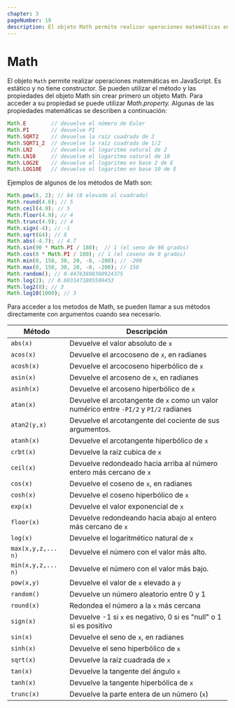 ```yaml
---
chapter: 3
pageNumber: 19
description: El objeto Math permite realizar operaciones matemáticas en JavaScript. Es estático y no tiene constructor. Se pueden utilizar el método y las propiedades del objeto Math sin crear primero un objeto Math.
---
```

# Math

El objeto `Math` permite realizar operaciones matemáticas en JavaScript. Es estático y no tiene constructor. Se pueden utilizar el método y las propiedades del objeto Math sin crear primero un objeto Math. Para acceder a su propiedad se puede utilizar _Math.property._ Algunas de las propiedades matemáticas se describen a continuación:

```javascript
Math.E        // devuelve el número de Euler
Math.PI       // devuelve PI
Math.SQRT2    // devuelve la raíz cuadrada de 2
Math.SQRT1_2  // devuelve la raíz cuadrada de 1/2
Math.LN2      // devuelve el logaritmo natural de 2
Math.LN10     // devuelve el logaritmo natural de 10
Math.LOG2E    // devuelve el logaritmo en base 2 de E
Math.LOG10E   // devuelve el logaritmo en base 10 de E
```

Ejemplos de algunos de los métodos de Math son:

```javascript
Math.pow(8, 2); // 64 (8 elevado al cuadrado)
Math.round(4.6); // 5
Math.ceil(4.9); // 5
Math.floor(4.9); // 4
Math.trunc(4.9); // 4
Math.sign(-4); // -1
Math.sqrt(64); // 8
Math.abs(-4.7); // 4.7
Math.sin(90 * Math.PI / 180);  // 1 (el seno de 90 grados)
Math.cos(0 * Math.PI / 180); // 1 (el coseno de 0 grados)
Math.min(0, 150, 30, 20, -8, -200); // -200
Math.max(0, 150, 30, 20, -8, -200); // 150
Math.random(); // 0.44763808380924375
Math.log(2); // 0.6931471805599453
Math.log2(8); // 3
Math.log10(1000); // 3
```

Para acceder a los metodos de Math, se pueden llamar a sus métodos directamente con argumentos cuando sea necesario.

| Método             | Descripción                                                                            |
| ------------------ | -------------------------------------------------------------------------------------- |
| `abs(x)`           | Devuelve el valor absoluto de `x`                                                      |
| `acos(x)`          | Devuelve el arcocoseno de `x`, en radianes                                             |
| `acosh(x)`         | Devuelve el arcocoseno hiperbólico de `x`                                              |
| `asin(x)`          | Devuelve el arcoseno de `x`, en radianes                                               |
| `asinh(x)`         | Devuelve el arcoseno hiperbólico de `x`                                                |
| `atan(x)`          | Devuelve el arcotangente de `x` como un valor numérico entre `-PI/2` y `PI/2` radianes |
| `atan2(y,x)`       | Devuelve el arcotangente del cociente de sus argumentos.                               |
| `atanh(x)`         | Devuelve el arcotangente hiperbólico de `x`                                            |
| `crbt(x)`          | Devuelve la raíz cubica de `x`                                                         |
| `ceil(x)`          | Devuelve redondeado hacia arriba al número entero más cercano de `x`                   |
| `cos(x)`           | Devuelve el coseno de `x`, en radianes                                                 |
| `cosh(x)`          | Devuelve el coseno hiperbólico de `x`                                                  |
| `exp(x)`           | Devuelve el valor exponencial de `x`                                                   |
| `floor(x)`         | Devuelve redondeando hacia abajo al entero más cercano de `x`                          |
| `log(x)`           | Devuelve el logaritmético natural de `x`                                               |
| `max(x,y,z,... n)` | Devuelve el número con el valor más alto.                                              |
| `min(x,y,z,... n)` | Devuelve el número con el valor más bajo.                                              |
| `pow(x,y)`         | Devuelve el valor de `x` elevado a `y`                                                 |
| `random()`         | Devuelve un número aleatorio entre 0 y 1                                               |
| `round(x)`         | Redondea el número a la `x` más cercana                                                |
| `sign(x)`          | Devuelve -1 si `x` es negativo, 0 si es "null" o 1 si es positivo                      |
| `sin(x)`           | Devuelve el seno de `x`, en radianes                                                   |
| `sinh(x)`          | Devuelve el seno hiperbólico de `x`                                                    |
| `sqrt(x)`          | Devuelve la raíz cuadrada de `x`                                                       |
| `tan(x)`           | Devuelve la tangente del ángulo `x`                                                    |
| `tanh(x)`          | Devuelve la tangente hiperbólica de `x`                                                |
| `trunc(x)`         | Devuelve la parte entera de un número (`x`)                                            |
